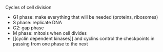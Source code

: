 Cycles of cell division
* G1 phase: make everything that will be needed (proteins, ribosomes)
* S phase: replicate DNA
* G2: gap phase
* M phase: mitosis when cell divides
*  [[cyclin dependent kinases]] and cyclins control the checkpoints in passing from one phase to the next

